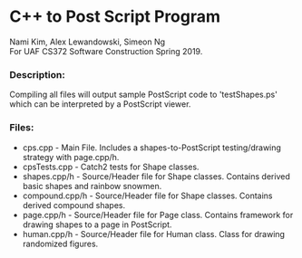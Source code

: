 # C++ to Post Script Program
Nami Kim, Alex Lewandowski, Simeon Ng  
For UAF CS372 Software Construction Spring 2019.

### Description:
Compiling all files will output sample PostScript code to 'testShapes.ps' which can be interpreted by a PostScript viewer. 

### Files:
* cps.cpp - Main File. Includes a shapes-to-PostScript testing/drawing strategy with page.cpp/h.
* cpsTests.cpp - Catch2 tests for Shape classes.
* shapes.cpp/h - Source/Header file for Shape classes. Contains derived basic shapes and rainbow snowmen.
* compound.cpp/h - Source/Header file for Shape classes. Contains derived compound shapes.
* page.cpp/h - Source/Header file for Page class. Contains framework for drawing shapes to a page in PostScript.
* human.cpp/h - Source/Header file for Human class. Class for drawing randomized figures.
